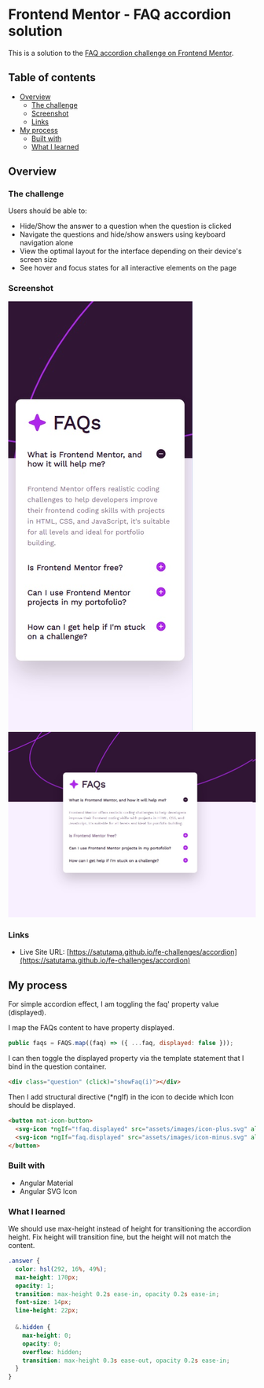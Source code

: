# Frontend Mentor - FAQ accordion solution

This is a solution to the [FAQ accordion challenge on Frontend Mentor](https://www.frontendmentor.io/challenges/faq-accordion-wyfFdeBwBz).

## Table of contents

- [Overview](#overview)
  - [The challenge](#the-challenge)
  - [Screenshot](#screenshot)
  - [Links](#links)
- [My process](#my-process)
  - [Built with](#built-with)
  - [What I learned](#what-i-learned)

## Overview

### The challenge

Users should be able to:

- Hide/Show the answer to a question when the question is clicked
- Navigate the questions and hide/show answers using keyboard navigation alone
- View the optimal layout for the interface depending on their device's screen size
- See hover and focus states for all interactive elements on the page

### Screenshot

![](./screenshots/mobile.jpg) ![](./screenshots/desktop.jpg)

### Links

- Live Site URL: [https://satutama.github.io/fe-challenges/accordion](https://satutama.github.io/fe-challenges/accordion)

## My process

For simple accordion effect, I am toggling the faq' property value (displayed).

I map the FAQs content to have property displayed.

```js
public faqs = FAQS.map((faq) => ({ ...faq, displayed: false }));
```

I can then toggle the displayed property via the template statement that I bind in the question container.

```html
<div class="question" (click)="showFaq(i)"></div>
```

Then I add structural directive (\*ngIf) in the icon to decide which Icon should be displayed.

```html
<button mat-icon-button>
  <svg-icon *ngIf="!faq.displayed" src="assets/images/icon-plus.svg" alt="icon-closed"></svg-icon>
  <svg-icon *ngIf="faq.displayed" src="assets/images/icon-minus.svg" alt="icon-opened"></svg-icon>
</button>
```

### Built with

- Angular Material
- Angular SVG Icon

### What I learned

We should use max-height instead of height for transitioning the accordion height. Fix height will transition fine, but the height will not match the content.

```css
.answer {
  color: hsl(292, 16%, 49%);
  max-height: 170px;
  opacity: 1;
  transition: max-height 0.2s ease-in, opacity 0.2s ease-in;
  font-size: 14px;
  line-height: 22px;

  &.hidden {
    max-height: 0;
    opacity: 0;
    overflow: hidden;
    transition: max-height 0.3s ease-out, opacity 0.2s ease-in;
  }
}
```
